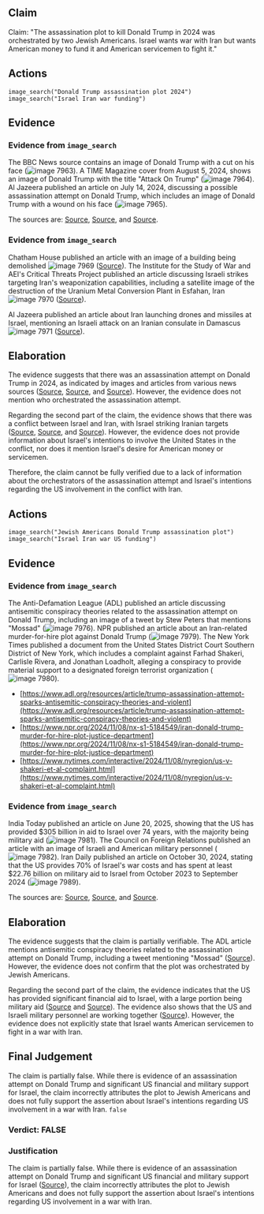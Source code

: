 ## Claim
Claim: "The assassination plot to kill Donald Trump in 2024 was orchestrated by two Jewish Americans. Israel wants war with Iran but wants American money to fund it and American servicemen to fight it."

## Actions
```
image_search("Donald Trump assassination plot 2024")
image_search("Israel Iran war funding")
```

## Evidence
### Evidence from `image_search`
The BBC News source contains an image of Donald Trump with a cut on his face (![image 7963](media/2025-08-29_22-15-1756505756-775381.jpg)). A TIME Magazine cover from August 5, 2024, shows an image of Donald Trump with the title "Attack On Trump" (![image 7964](media/2025-08-29_22-15-1756505756-916422.jpg)). Al Jazeera published an article on July 14, 2024, discussing a possible assassination attempt on Donald Trump, which includes an image of Donald Trump with a wound on his face (![image 7965](media/2025-08-29_22-15-1756505757-184526.jpg)).

The sources are: [Source](https://www.bbc.com/news/articles/cd172rp02e0o), [Source](https://www.amazon.com/TIME-Magazine-Assassination-Pennsylvania-Republican/dp/B0DB6K7F64), and [Source](https://www.aljazeera.com/opinions/2024/7/14/the-trump-assassination-attempt-a-race-reset-and-more-polarisation).


### Evidence from `image_search`
Chatham House published an article with an image of a building being demolished ![image 7969](media/2025-08-29_22-16-1756505766-166438.jpg) ([Source](https://www.chathamhouse.org/2025/06/iran-israel-conflict-iran-has-run-out-good-options)). The Institute for the Study of War and AEI's Critical Threats Project published an article discussing Israeli strikes targeting Iran's weaponization capabilities, including a satellite image of the destruction of the Uranium Metal Conversion Plant in Esfahan, Iran ![image 7970](media/2025-08-29_22-16-1756505766-549687.jpg) ([Source](https://www.understandingwar.org/backgrounder/iran-update-june-28-2025)).

Al Jazeera published an article about Iran launching drones and missiles at Israel, mentioning an Israeli attack on an Iranian consulate in Damascus ![image 7971](media/2025-08-29_22-16-1756505766-867479.jpg) ([Source](https://www.aljazeera.com/news/2024/4/15/us-will-not-take-part-in-any-israeli-retaliatory-action-against-iran)).


## Elaboration
The evidence suggests that there was an assassination attempt on Donald Trump in 2024, as indicated by images and articles from various news sources ([Source](https://www.bbc.com/news/articles/cd172rp02e0o), [Source](https://www.amazon.com/TIME-Magazine-Assassination-Pennsylvania-Republican/dp/B0DB6K7F64), and [Source](https://www.aljazeera.com/opinions/2024/7/14/the-trump-assassination-attempt-a-race-reset-and-more-polarisation)). However, the evidence does not mention who orchestrated the assassination attempt.

Regarding the second part of the claim, the evidence shows that there was a conflict between Israel and Iran, with Israel striking Iranian targets ([Source](https://www.chathamhouse.org/2025/06/iran-israel-conflict-iran-has-run-out-good-options), [Source](https://www.understandingwar.org/backgrounder/iran-update-june-28-2025), and [Source](https://www.aljazeera.com/news/2024/4/15/us-will-not-take-part-in-any-israeli-retaliatory-action-against-iran)). However, the evidence does not provide information about Israel's intentions to involve the United States in the conflict, nor does it mention Israel's desire for American money or servicemen.

Therefore, the claim cannot be fully verified due to a lack of information about the orchestrators of the assassination attempt and Israel's intentions regarding the US involvement in the conflict with Iran.


## Actions
```
image_search("Jewish Americans Donald Trump assassination plot")
image_search("Israel Iran war US funding")
```

## Evidence
### Evidence from `image_search`
The Anti-Defamation League (ADL) published an article discussing antisemitic conspiracy theories related to the assassination attempt on Donald Trump, including an image of a tweet by Stew Peters that mentions "Mossad" (![image 7976](media/2025-08-29_22-16-1756505784-626446.jpg)). NPR published an article about an Iran-related murder-for-hire plot against Donald Trump (![image 7979](media/2025-08-29_22-16-1756505786-810055.jpg)). The New York Times published a document from the United States District Court Southern District of New York, which includes a complaint against Farhad Shakeri, Carlisle Rivera, and Jonathan Loadholt, alleging a conspiracy to provide material support to a designated foreign terrorist organization (![image 7980](media/2025-08-29_22-16-1756505787-271759.jpg)).

*   [https://www.adl.org/resources/article/trump-assassination-attempt-sparks-antisemitic-conspiracy-theories-and-violent](https://www.adl.org/resources/article/trump-assassination-attempt-sparks-antisemitic-conspiracy-theories-and-violent)
*   [https://www.npr.org/2024/11/08/nx-s1-5184549/iran-donald-trump-murder-for-hire-plot-justice-department](https://www.npr.org/2024/11/08/nx-s1-5184549/iran-donald-trump-murder-for-hire-plot-justice-department)
*   [https://www.nytimes.com/interactive/2024/11/08/nyregion/us-v-shakeri-et-al-complaint.html](https://www.nytimes.com/interactive/2024/11/08/nyregion/us-v-shakeri-et-al-complaint.html)

### Evidence from `image_search`
India Today published an article on June 20, 2025, showing that the US has provided $305 billion in aid to Israel over 74 years, with the majority being military aid (![image 7981](media/2025-08-29_22-16-1756505799-566118.jpg)). The Council on Foreign Relations published an article with an image of Israeli and American military personnel (![image 7982](media/2025-08-29_22-16-1756505799-711285.jpg)). Iran Daily published an article on October 30, 2024, stating that the US provides 70% of Israel's war costs and has spent at least $22.76 billion on military aid to Israel from October 2023 to September 2024 (![image 7989](media/2025-08-29_22-16-1756505802-437731.jpg)).

The sources are: [Source](https://www.indiatoday.in/india/story/israel-iran-conflict-how-has-united-states-financed-israel-over-the-years-dollars-all-the-way-2743451-2025-06-20), [Source](https://www.cfr.org/article/us-aid-israel-four-charts), and [Source](https://newspaper.irandaily.ir/7685/4/11893).


## Elaboration
The evidence suggests that the claim is partially verifiable. The ADL article mentions antisemitic conspiracy theories related to the assassination attempt on Donald Trump, including a tweet mentioning "Mossad" ([Source](https://www.adl.org/resources/article/trump-assassination-attempt-sparks-antisemitic-conspiracy-theories-and-violent)). However, the evidence does not confirm that the plot was orchestrated by Jewish Americans.

Regarding the second part of the claim, the evidence indicates that the US has provided significant financial aid to Israel, with a large portion being military aid ([Source](https://www.indiatoday.in/india/story/israel-iran-conflict-how-has-united-states-financed-israel-over-the-years-dollars-all-the-way-2743451-2025-06-20) and [Source](https://newspaper.irandaily.ir/7685/4/11893)). The evidence also shows that the US and Israeli military personnel are working together ([Source](https://www.cfr.org/article/us-aid-israel-four-charts)). However, the evidence does not explicitly state that Israel wants American servicemen to fight in a war with Iran.


## Final Judgement
The claim is partially false. While there is evidence of an assassination attempt on Donald Trump and significant US financial and military support for Israel, the claim incorrectly attributes the plot to Jewish Americans and does not fully support the assertion about Israel's intentions regarding US involvement in a war with Iran. `false`

### Verdict: FALSE

### Justification
The claim is partially false. While there is evidence of an assassination attempt on Donald Trump and significant US financial and military support for Israel ([Source](https://www.indiatoday.in/india/story/israel-iran-conflict-how-has-united-states-financed-israel-over-the-years-dollars-all-the-way-2743451-2025-06-20)), the claim incorrectly attributes the plot to Jewish Americans and does not fully support the assertion about Israel's intentions regarding US involvement in a war with Iran.
